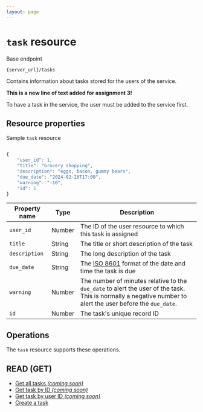 ```yaml
---
layout: page
---
```

# `task` resource

Base endpoint

```shell
{server_url}/tasks
```

Contains information about tasks stored for the users of the service.

**This is a new line of text added for assignment 3!**

To have a task in the service, the user must be added to
the service first.

## Resource properties

Sample `task` resource

```js

{
    "user_id": 1,
    "title": "Grocery shopping",
    "description": "eggs, bacon, gummy bears",
    "due_date": "2024-02-20T17:00",
    "warning": "-10",
    "id": 1
}
```

| Property name | Type | Description |
| ------------- | ----------- | ----------- |
| `user_id` | Number | The ID of the user resource to which this task is assigned |
| `title` | String | The title or short description of the task |
| `description` | String | The long description of the task|
| `due_date` | String | The [ISO 8601](https://en.wikipedia.org/wiki/ISO_8601) format of the date and time the task is due |
| `warning` | Number | The number of minutes relative to the `due_date` to alert the user of the task. This is normally a negative number to alert the user before the `due_date`.|
| `id` | Number | The task's unique record ID |

## Operations

The `task` resource supports these operations.

## READ (GET)

* [Get all tasks _(coming soon)_](#resource-properties)
* [Get task by ID _(coming soon)_](#resource-properties)
* [Get task by user ID _(coming soon)_](#resource-properties)
* [Create a task](#tasks-create-task)